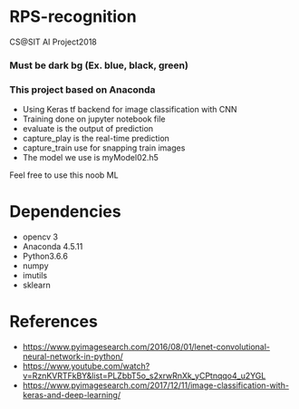 # RPS-recognition
CS@SIT AI Project2018

### Must be dark bg (Ex. blue, black, green)
### This project based on Anaconda

- Using Keras tf backend for image classification with CNN
- Training done on jupyter notebook file
- evaluate is the output of prediction
- capture_play is the real-time prediction
- capture_train use for snapping train images
- The model we use is myModel02.h5

Feel free to use this noob ML

# Dependencies
- opencv 3
- Anaconda 4.5.11
- Python3.6.6
- numpy
- imutils
- sklearn

# References
- https://www.pyimagesearch.com/2016/08/01/lenet-convolutional-neural-network-in-python/ 
- https://www.youtube.com/watch?v=RznKVRTFkBY&list=PLZbbT5o_s2xrwRnXk_yCPtnqqo4_u2YGL
- https://www.pyimagesearch.com/2017/12/11/image-classification-with-keras-and-deep-learning/


